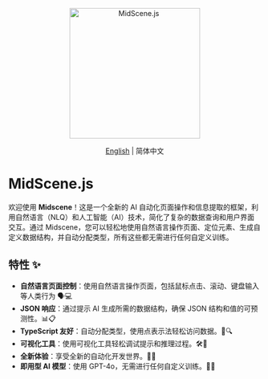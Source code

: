 <p align="center">
  <img alt="MidScene.js"  width="260" src="https://github.com/user-attachments/assets/bff5e76f-ea5c-42b7-bd12-0143a04671cf">
</p>

<div align="center">

[English](./README.md) | 简体中文

</div>


# MidScene.js

欢迎使用 **Midscene**！这是一个全新的 AI 自动化页面操作和信息提取的框架，利用自然语言（NLQ）和人工智能（AI）技术，简化了复杂的数据查询和用户界面交互。通过 Midscene，您可以轻松地使用自然语言操作页面、定位元素、生成自定义数据结构，并自动分配类型，所有这些都无需进行任何自定义训练。

## 特性 ✨

- **自然语言页面控制**：使用自然语言操作页面，包括鼠标点击、滚动、键盘输入等人类行为 🗣️💻 
- **JSON 响应**：通过提示 AI 生成所需的数据结构，确保 JSON 结构和值的可预测性。📊📋 
- **TypeScript 友好**：自动分配类型，使用点表示法轻松访问数据。📝🔍 
- **可视化工具**：使用可视化工具轻松调试提示和推理过程。🛠️👀 
- **全新体验**：享受全新的自动化开发世界。🌟🚀 
- **即用型 AI 模型**：使用 GPT-4o，无需进行任何自定义训练。🤖🔧 



